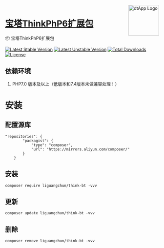 <img align="right" width="100" src="https://cdn.oss.liguangchun.cn/04/999e9f2f06d396968eacc10ce9bc8a.png" alt="dtApp Logo"/>

<h1 align="left"><a href="https://www.dtapp.net/">宝塔ThinkPhP6扩展包</a></h1>

📦 宝塔ThinkPhP6扩展包

[![Latest Stable Version](https://poser.pugx.org/liguangchun/think-bt/v/stable)](https://packagist.org/packages/liguangchun/think-bt) 
[![Latest Unstable Version](https://poser.pugx.org/liguangchun/think-bt/v/unstable)](https://packagist.org/packages/liguangchun/think-bt) 
[![Total Downloads](https://poser.pugx.org/liguangchun/think-bt/downloads)](https://packagist.org/packages/liguangchun/think-bt) 
[![License](https://poser.pugx.org/liguangchun/think-bt/license)](https://packagist.org/packages/liguangchun/think-bt)

## 依赖环境

1. PHP7.0 版本及以上（低版本和7.4版本未做兼容处理！）


# 安装
## 配置源库

```text
"repositories": {
        "packagist": {
            "type": "composer",
            "url": "https://mirrors.aliyun.com/composer/"
        }
    }
```

## 安装

```text
composer require liguangchun/think-bt -vvv
```

## 更新

```text
composer update liguangchun/think-bt -vvv
```

## 删除

```text
composer remove liguangchun/think-bt -vvv
```
